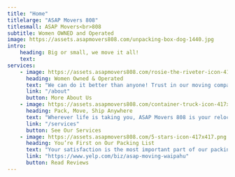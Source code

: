 ```yaml
---
title: "Home"
titlelarge: "ASAP Movers 808"
titlesmall: ASAP Movers<br>808
subtitle: Women OWNED and Operated
image: https://assets.asapmovers808.com/unpacking-box-dog-1440.jpg
intro:
    heading: Big or small, we move it all!
    text: 
services:
    - image: https://assets.asapmovers808.com/rosie-the-riveter-icon-417x417.png
      heading: Women Owned & Operated
      text: "We can do it better than anyone! Trust in our moving company’s experience and passion to keep you and your life moving forward."
      link: "/about"
      button: More About Us
    - image: https://assets.asapmovers808.com/container-truck-icon-417x417.png
      heading: Pack, Move, Ship Anywhere
      text: "Wherever life is taking you, ASAP Movers 808 is your relocation company. We’ll pack your belongings and ship them where they need to be so you can focus on the important things."
      link: "/services"
      button: See Our Services
    - image: https://assets.asapmovers808.com/5-stars-icon-417x417.png
      heading: You’re First on Our Packing List
      text: "Your satisfaction is the most important part of our packing list! Customer service is our priority so you can enjoy a stress-free moving experience."
      link: "https://www.yelp.com/biz/asap-moving-waipahu"
      button: Read Reviews
---
```


